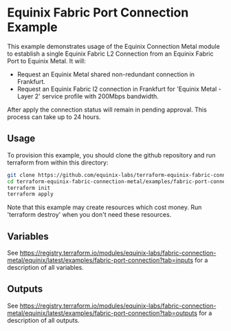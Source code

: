 # Equinix Fabric Port Connection Example

This example demonstrates usage of the Equinix Connection Metal module to establish a single Equinix Fabric L2 Connection from an Equinix Fabric Port to Equinix Metal. It will:

- Request an Equinix Metal shared non-redundant connection in Frankfurt.
- Request an Equinix Fabric l2 connection in Frankfurt for 'Equinix Metal - Layer 2' service profile with 200Mbps bandwidth.

After apply the connection status will remain in pending approval. This process can take up to 24 hours.

## Usage

To provision this example, you should clone the github repository and run terraform from within this directory:

```bash
git clone https://github.com/equinix-labs/terraform-equinix-fabric-connection-metal.git
cd terraform-equinix-fabric-connection-metal/examples/fabric-port-connection
terraform init
terraform apply
```

Note that this example may create resources which cost money. Run 'terraform destroy' when you don't need these resources.

## Variables

See <https://registry.terraform.io/modules/equinix-labs/fabric-connection-metal/equinix/latest/examples/fabric-port-connection?tab=inputs> for a description of all variables.

## Outputs

See <https://registry.terraform.io/modules/equinix-labs/fabric-connection-metal/equinix/latest/examples/fabric-port-connection?tab=outputs> for a description of all outputs.
